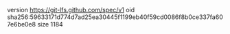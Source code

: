 version https://git-lfs.github.com/spec/v1
oid sha256:59633171d774d7ad25ea30445f1199eb40f59cd0086f8b0ce337fa607e6be0e8
size 1184
